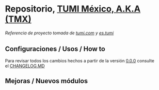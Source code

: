 # Repositorio, [TUMI México, A.K.A (TMX)]()
###### Referencia de proyecto tomada de [tumi.com](https://www.tumi.com/) y [es.tumi](https://es.tumi.com/)

## Configuraciones / Usos / How to

Para revisar todos los cambios hechos a partir de la versión [0.0.0]() consulte el [CHANGELOG.MD](https://github.com/jesuspoleo18/tumiMexico/blob/master/CHANGELOG.md)

## Mejoras / Nuevos módulos

